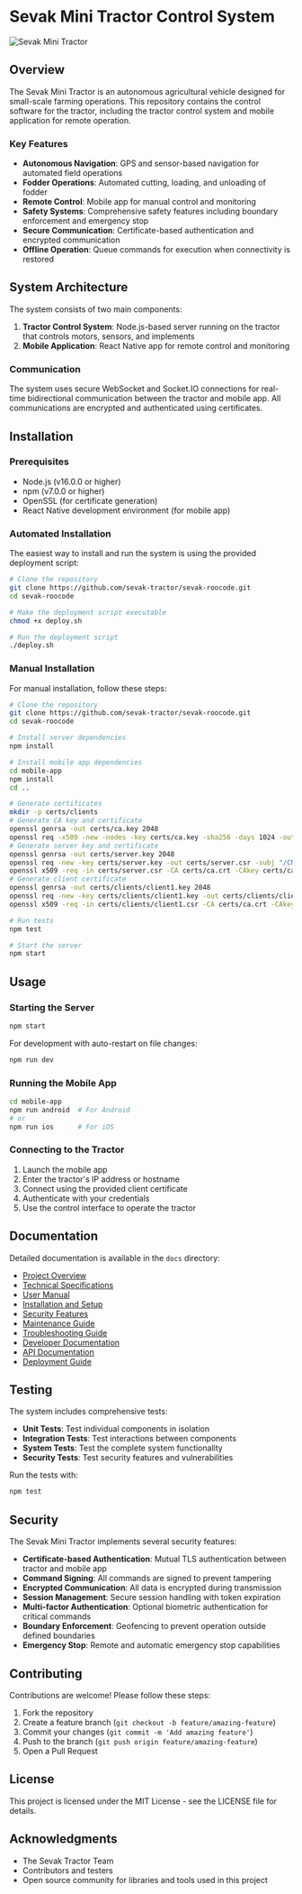 # Sevak Mini Tractor Control System

![Sevak Mini Tractor](https://via.placeholder.com/800x400?text=Sevak+Mini+Tractor)

## Overview

The Sevak Mini Tractor is an autonomous agricultural vehicle designed for small-scale farming operations. This repository contains the control software for the tractor, including the tractor control system and mobile application for remote operation.

### Key Features

- **Autonomous Navigation**: GPS and sensor-based navigation for automated field operations
- **Fodder Operations**: Automated cutting, loading, and unloading of fodder
- **Remote Control**: Mobile app for manual control and monitoring
- **Safety Systems**: Comprehensive safety features including boundary enforcement and emergency stop
- **Secure Communication**: Certificate-based authentication and encrypted communication
- **Offline Operation**: Queue commands for execution when connectivity is restored

## System Architecture

The system consists of two main components:

1. **Tractor Control System**: Node.js-based server running on the tractor that controls motors, sensors, and implements
2. **Mobile Application**: React Native app for remote control and monitoring

### Communication

The system uses secure WebSocket and Socket.IO connections for real-time bidirectional communication between the tractor and mobile app. All communications are encrypted and authenticated using certificates.

## Installation

### Prerequisites

- Node.js (v16.0.0 or higher)
- npm (v7.0.0 or higher)
- OpenSSL (for certificate generation)
- React Native development environment (for mobile app)

### Automated Installation

The easiest way to install and run the system is using the provided deployment script:

```bash
# Clone the repository
git clone https://github.com/sevak-tractor/sevak-roocode.git
cd sevak-roocode

# Make the deployment script executable
chmod +x deploy.sh

# Run the deployment script
./deploy.sh
```

### Manual Installation

For manual installation, follow these steps:

```bash
# Clone the repository
git clone https://github.com/sevak-tractor/sevak-roocode.git
cd sevak-roocode

# Install server dependencies
npm install

# Install mobile app dependencies
cd mobile-app
npm install
cd ..

# Generate certificates
mkdir -p certs/clients
# Generate CA key and certificate
openssl genrsa -out certs/ca.key 2048
openssl req -x509 -new -nodes -key certs/ca.key -sha256 -days 1024 -out certs/ca.crt -subj "/CN=Sevak-CA/O=Sevak Tractor/C=IN"
# Generate server key and certificate
openssl genrsa -out certs/server.key 2048
openssl req -new -key certs/server.key -out certs/server.csr -subj "/CN=localhost/O=Sevak Tractor/C=IN"
openssl x509 -req -in certs/server.csr -CA certs/ca.crt -CAkey certs/ca.key -CAcreateserial -out certs/server.crt -days 365 -sha256
# Generate client certificate
openssl genrsa -out certs/clients/client1.key 2048
openssl req -new -key certs/clients/client1.key -out certs/clients/client1.csr -subj "/CN=client1/O=Sevak Tractor/C=IN"
openssl x509 -req -in certs/clients/client1.csr -CA certs/ca.crt -CAkey certs/ca.key -CAcreateserial -out certs/clients/client1.crt -days 365 -sha256

# Run tests
npm test

# Start the server
npm start
```

## Usage

### Starting the Server

```bash
npm start
```

For development with auto-restart on file changes:

```bash
npm run dev
```

### Running the Mobile App

```bash
cd mobile-app
npm run android  # For Android
# or
npm run ios      # For iOS
```

### Connecting to the Tractor

1. Launch the mobile app
2. Enter the tractor's IP address or hostname
3. Connect using the provided client certificate
4. Authenticate with your credentials
5. Use the control interface to operate the tractor

## Documentation

Detailed documentation is available in the `docs` directory:

- [Project Overview](docs/1_overview_project.md)
- [Technical Specifications](docs/2_technical_specifications.md)
- [User Manual](docs/3_user_manual.md)
- [Installation and Setup](docs/4_installation_setup.md)
- [Security Features](docs/5_security_features.md)
- [Maintenance Guide](docs/6_maintenance_guide.md)
- [Troubleshooting Guide](docs/7_troubleshooting_guide.md)
- [Developer Documentation](docs/8_developer_documentation.md)
- [API Documentation](docs/9_api_documentation.md)
- [Deployment Guide](docs/deployment_guide.md)

## Testing

The system includes comprehensive tests:

- **Unit Tests**: Test individual components in isolation
- **Integration Tests**: Test interactions between components
- **System Tests**: Test the complete system functionality
- **Security Tests**: Test security features and vulnerabilities

Run the tests with:

```bash
npm test
```

## Security

The Sevak Mini Tractor implements several security features:

- **Certificate-based Authentication**: Mutual TLS authentication between tractor and mobile app
- **Command Signing**: All commands are signed to prevent tampering
- **Encrypted Communication**: All data is encrypted during transmission
- **Session Management**: Secure session handling with token expiration
- **Multi-factor Authentication**: Optional biometric authentication for critical commands
- **Boundary Enforcement**: Geofencing to prevent operation outside defined boundaries
- **Emergency Stop**: Remote and automatic emergency stop capabilities

## Contributing

Contributions are welcome! Please follow these steps:

1. Fork the repository
2. Create a feature branch (`git checkout -b feature/amazing-feature`)
3. Commit your changes (`git commit -m 'Add amazing feature'`)
4. Push to the branch (`git push origin feature/amazing-feature`)
5. Open a Pull Request

## License

This project is licensed under the MIT License - see the LICENSE file for details.

## Acknowledgments

- The Sevak Tractor Team
- Contributors and testers
- Open source community for libraries and tools used in this project